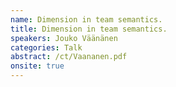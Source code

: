 ```yaml
---
name: Dimension in team semantics.
title: Dimension in team semantics.
speakers: Jouko Väänänen
categories: Talk
abstract: /ct/Vaananen.pdf
onsite: true
---
```


